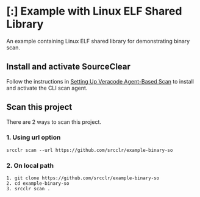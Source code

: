 # [:] Example with Linux ELF Shared Library

An example containing Linux ELF shared library for demonstrating binary scan.

## Install and activate SourceClear
Follow the instructions in [Setting Up Veracode Agent-Based Scan](https://help.veracode.com/reader/hHHR3gv0wYc2WbCclECf_A/t9Dav~Bju~GJGoKWKe1WKA) to install and activate the CLI scan agent.

## Scan this project
There are 2 ways to scan this project.

### 1. Using url option
`srcclr scan --url https://github.com/srcclr/example-binary-so`

### 2. On local path
```
1. git clone https://github.com/srcclr/example-binary-so
2. cd example-binary-so
3. srcclr scan .
```
